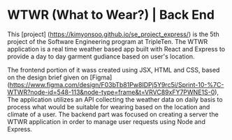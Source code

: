 # WTWR (What to Wear?) | Back End

This [project] (https://kimyonsoo.github.io/se_project_express/) is the 5th project of the Software Engineering program at TripleTen. The WTWR application is a real time weather based app built with React and Express to provide a day to day garment gudiance based on user's location. 

The frontend portion of it wass created using JSX, HTML and CSS, based on the design brief given on [Figma] (https://www.figma.com/design/F03bTb81Pw8IDPj5Y9rc5i/Sprint-10-%7C-WTWR?node-id=548-113&node-type=frame&t=VRVC89xFY7PWNE1S-0), The application utilizes an API collecting the weather data on daily basis to process what would be suitable for wearing based on the location and climate of a user. The backend part was focused on creating a server the WTWR application in order to manage user requests using Node and Express. 

<!-- I am not sure about the comment about package.json. I already added everything from the video taught me 
when I first start on this project. I wonder if it was my github issue did not commit my lines of codes properly? Or is there anything else I miss now? Thanks! -->